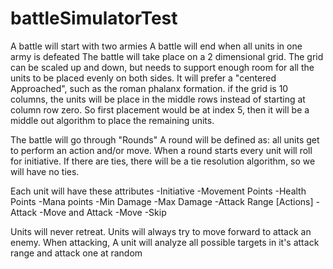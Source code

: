 # battleSimulatorTest
A battle will start with two armies
A battle will end when all units in one army is defeated
The battle will take place on a 2 dimensional grid. 
The grid can be scaled up and down, but needs to support enough room for all the units to be placed evenly on both sides.
It will prefer a "centered Approached", such as the roman phalanx formation. if the grid is 10 columns, the units will be place in the middle rows instead of starting at column row zero. So first placement would be at index 5, then it will be a middle out algorithm to place the remaining units.



The battle will go through "Rounds"
A round will be defined as: all units get to perform an action and/or move.
When a round starts every unit will roll for initiative.
If there are ties, there will be a tie resolution algorithm, so we will have no ties.

Each unit will have these attributes
-Initiative
-Movement Points
-Health Points
-Mana points
-Min Damage
-Max Damage
-Attack Range
[Actions]
 -Attack
 -Move and Attack
 -Move
 -Skip

Units will never retreat.
Units will always try to move forward to attack an enemy.
When attacking, A unit will analyze all possible targets in it's attack range and attack one at random

